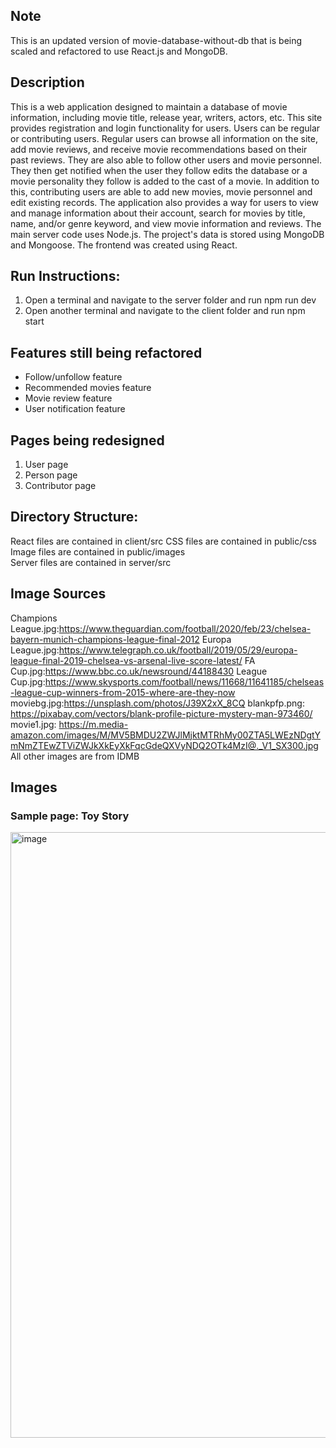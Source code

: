 ## Note
This is an updated version of movie-database-without-db that is being scaled and refactored to use React.js and MongoDB. 

## Description
This is a web application designed to maintain a database of movie information, including movie title, release year, writers, actors, etc. This site provides registration and login functionality for users. Users can be regular or contributing users. Regular users can browse all information on the site, add movie reviews, and receive movie recommendations based on their past reviews. They are also able to follow other users and movie personnel. They then get notified when the user they follow edits the database or a movie personality they follow is added to the cast of a movie. In addition to this, contributing users are able to add new movies, movie personnel and edit existing records. The application also provides a way for users to view and manage information about their account, search for movies by title, name, and/or genre keyword, and view movie information and reviews. The main server code uses Node.js. The project's data is stored using MongoDB and Mongoose. The frontend was created using React.
 
## Run Instructions:
1. Open a terminal and navigate to the server folder and run npm run dev
2. Open another terminal and navigate to the client folder and run npm start 

## Features still being refactored
* Follow/unfollow feature
* Recommended movies feature
* Movie review feature
* User notification feature

## Pages being redesigned
1. User page
2. Person page
3. Contributor page

## Directory Structure:
React files are contained in client/src
CSS files are contained in public/css \
Image files are contained in public/images \
Server files are contained in server/src

## Image Sources
Champions League.jpg:https://www.theguardian.com/football/2020/feb/23/chelsea-bayern-munich-champions-league-final-2012
Europa League.jpg:https://www.telegraph.co.uk/football/2019/05/29/europa-league-final-2019-chelsea-vs-arsenal-live-score-latest/
FA Cup.jpg:https://www.bbc.co.uk/newsround/44188430
League Cup.jpg:https://www.skysports.com/football/news/11668/11641185/chelseas-league-cup-winners-from-2015-where-are-they-now
moviebg.jpg:https://unsplash.com/photos/J39X2xX_8CQ 
blankpfp.png: https://pixabay.com/vectors/blank-profile-picture-mystery-man-973460/
movie1.jpg: https://m.media-amazon.com/images/M/MV5BMDU2ZWJlMjktMTRhMy00ZTA5LWEzNDgtYmNmZTEwZTViZWJkXkEyXkFqcGdeQXVyNDQ2OTk4MzI@._V1_SX300.jpg
All other images are from IDMB

## Images
### Sample page: Toy Story
<img width="969" alt="image" src="https://github.com/jola442/movie-database/assets/51683551/b4575ba5-f3da-4ae8-ac50-b2a07a0f82ea">



